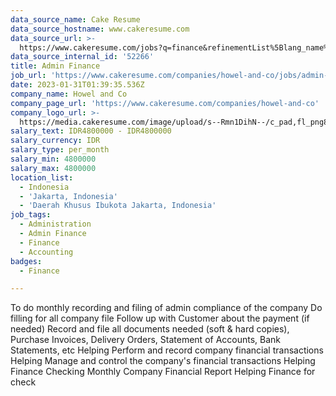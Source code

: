 ```yaml
---
data_source_name: Cake Resume
data_source_hostname: www.cakeresume.com
data_source_url: >-
  https://www.cakeresume.com/jobs?q=finance&refinementList%5Blang_name%5D%5B0%5D=English&refinementList%5Bsalary_type%5D=per_year&range%5Bsalary_range%5D%5Bmin%5D=1000000&page=3
data_source_internal_id: '52266'
title: Admin Finance
job_url: 'https://www.cakeresume.com/companies/howel-and-co/jobs/admin-finance-24fbad'
date: 2023-01-31T01:39:35.536Z
company_name: Howel and Co
company_page_url: 'https://www.cakeresume.com/companies/howel-and-co'
company_logo_url: >-
  https://media.cakeresume.com/image/upload/s--Rmn1DihN--/c_pad,fl_png8,h_200,w_200/v1671158047/ytizarijq48dqbfh24v5.png
salary_text: IDR4800000 - IDR4800000
salary_currency: IDR
salary_type: per_month
salary_min: 4800000
salary_max: 4800000
location_list:
  - Indonesia
  - 'Jakarta, Indonesia'
  - 'Daerah Khusus Ibukota Jakarta, Indonesia'
job_tags:
  - Administration
  - Admin Finance
  - Finance
  - Accounting
badges:
  - Finance

---
```


To do monthly recording and filing of admin compliance of the company Do filling for all company file Follow up with Customer about the payment (if needed) Record and file all documents needed (soft & hard copies), Purchase Invoices, Delivery Orders, Statement of Accounts, Bank Statements, etc Helping Perform and record company financial transactions Helping Manage and control the company's financial transactions Helping Finance Checking Monthly Company Financial Report Helping Finance for check